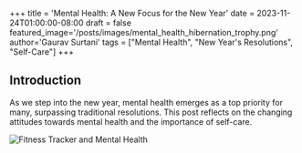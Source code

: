 +++
title = 'Mental Health: A New Focus for the New Year'
date = 2023-11-24T01:00:00-08:00
draft = false
featured_image='/posts/images/mental_health_hibernation_trophy.png'
author='Gaurav Surtani'
tags = ["Mental Health", "New Year's Resolutions", "Self-Care"]
+++

## Introduction

As we step into the new year, mental health emerges as a top priority for many, surpassing traditional resolutions. This post reflects on the changing attitudes towards mental health and the importance of self-care.

![Fitness Tracker and Mental Health](/posts/images/mental_health_hibernation_trophy.png)
